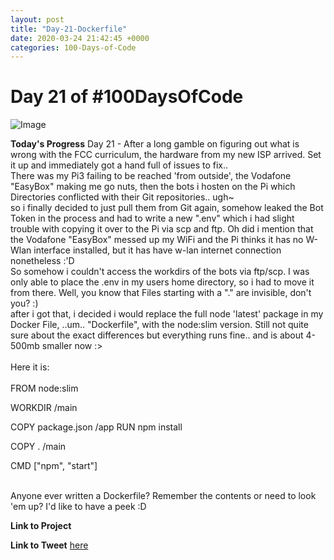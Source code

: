 ```yaml
---
layout: post
title: "Day-21-Dockerfile"
date: 2020-03-24 21:42:45 +0000
categories: 100-Days-of-Code
---
```


# Day 21 of #100DaysOfCode
![Image](https://cdn.1min30.com/wp-content/uploads/2018/04/Logo-Docker.jpg)
<br/>

**Today's Progress**
Day 21 - After a long gamble on figuring out what is wrong with the FCC curriculum, the hardware from my new ISP arrived. Set it up and immediately got a hand full of issues to fix..
<br/>
There was my Pi3 failing to be reached 'from outside', the Vodafone "EasyBox" making me go nuts, then the bots i hosten on the Pi which Directories conflicted with their Git repositories.. ugh~
<br/>
so i finally decided to just pull them from Git again, somehow leaked the Bot Token in the process and had to write a new ".env" which i had slight trouble with copying it over to the Pi via scp and ftp. Oh did i mention that the Vodafone "EasyBox" messed up my WiFi and the Pi thinks it has no W-Wlan interface installed, but it has have w-lan internet connection nonetheless :'D
<br/>
So somehow i couldn't access the workdirs of the bots via ftp/scp. I was only able to place the .env in my users home directory, so i had to move it from there. Well, you know that Files starting with a "." are invisible, don't you? :) 
<br/>
after i got that, i decided i would replace the full node 'latest' package in my Docker File, ..um.. "Dockerfile", with the node:slim version. Still not quite sure about the exact differences but everything runs fine.. and is about 4-500mb smaller now :> 
<br/>
<br/>
Here it is:<br/><br/>
FROM node:slim<br/>

WORKDIR /main<br/>

COPY package.json /app
RUN npm install<br/>

COPY . /main<br/>

CMD ["npm", "start"]<br/><br/>


Anyone ever written a Dockerfile? Remember the contents or need to look 'em up? I'd like to have a peek :D

**Link to Project**
[]()
<br/>

**Link to Tweet**
[here]()
